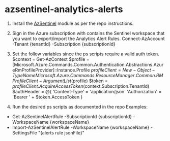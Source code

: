 # azsentinel-analytics-alerts

1.	Install the [AzSentinel](https://github.com/wortell/AZSentinel) module as per the repo instructions.

2.	Sign in the Azure subscription with contains the Sentinel workspace that you want to export/import the Analytics Alert Rules.
Connect-AzAccount -Tenant {tenantId} -Subscription {subscriptionId}

3.	Set the follow variables since the ps scripts require a valid auth token.
$context = Get-AzContext
$profile = [Microsoft.Azure.Commands.Common.Authentication.Abstractions.AzureRmProfileProvider]::Instance.Profile
$profileClient = New-Object -TypeName Microsoft.Azure.Commands.ResourceManager.Common.RMProfileClient -ArgumentList ($profile)
$token = $profileClient.AcquireAccessToken($context.Subscription.TenantId)
$authHeader = @{
  'Content-Type' = 'application/json'
  'Authorization' = 'Bearer ' + $token.AccessToken 
} 

4.	Run the desired ps scripts as documented in the repo
Examples: 
-	Get-AzSentinelAlertRule -SubscriptionId {subscriptionId} -WorkspaceName {workspaceName}
-	Import-AzSentinelAlertRule -WorkspaceName {workspaceName} -SettingsFile "{alerts rule jsonFile}"
